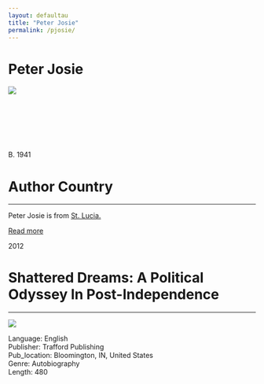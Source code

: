 ```yaml
---
layout: defaultau
title: "Peter Josie"
permalink: /pjosie/
---
```

<!-- partial:index.partial.html -->
<div class="content">
    <h1>Peter Josie</h1>
    <div class="quote">
        <div><img src="https://images-na.ssl-images-amazon.com/images/I/511RaSGOR+L._UY200_.jpg" class="logo"></div>
    </div>
    <div class="timeline">
        <div style="padding-bottom:100px;"></div>
        <div class="block">
            <div class="date right"><p class="right"> B. 1941 </p></div>
            <div class="dot"></div>
            <div class="left first">
            <div class="author_country">
                <h1>Author Country</h1><hr>
            <div class="aclocation"><p> Peter Josie is from <a href="{{ site.baseurl }}/16">St. Lucia.</a></p></div>
                <div class="acreadmore"><a href="https://en.wikipedia.org/wiki/Peter_Josie" target="_blank">Read more</a></div>
            </div>
        </div>
        <div class="block">
            <div class="date right"><p class="right">2012</p></div>
            <div class="dot"></div>
            <div class="left">
                <h1>Shattered Dreams: A Political Odyssey In Post-Independence</h1><hr>
                <p><img src="https://m.media-amazon.com/images/I/513xOXuUZTL._SY346_.jpg"></p>
                <p>
                Language: English <br/>
                Publisher: Trafford Publishing <br/>
                Pub_location: Bloomington, IN, United States <br/>
                Genre: Autobiography <br/>
                Length: 480 <br/>
                </p>
            </div>
        </div>
        </div>
  <!-- partial -->
<script src='https://cdnjs.cloudflare.com/ajax/libs/jquery/3.1.1/jquery.min.js'></script><script  src="{{ site.baseurl }}/assets/js/authorscript.js"></script>